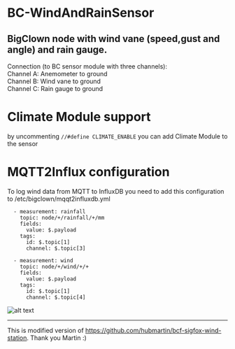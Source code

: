 # BC-WindAndRainSensor
BigClown node with wind vane (speed,gust and angle) and rain gauge. 
--------
Connection (to BC sensor module with three channels):  
Channel A: Anemometer to ground  
Channel B: Wind vane to ground  
Channel C: Rain gauge to ground  

# Climate Module support

by uncommenting `//#define CLIMATE_ENABLE` you can add Climate Module to the sensor

# MQTT2Influx configuration

To log wind data from MQTT to InfluxDB you need to add this configuration to /etc/bigclown/mqqt2influxdb.yml

```
  - measurement: rainfall
    topic: node/+/rainfall/+/mm
    fields:
      value: $.payload
    tags:
      id: $.topic[1]
      channel: $.topic[3]

  - measurement: wind
    topic: node/+/wind/+/+
    fields:
      value: $.payload
    tags:
      id: $.topic[1]
      channel: $.topic[4]

```

![alt text](https://raw.githubusercontent.com/owarek/BC-WindAndRainSensor/master/img/IMG_20181106_155253.jpg)

--------
This is modified version of https://github.com/hubmartin/bcf-sigfox-wind-station. Thank you Martin :)
